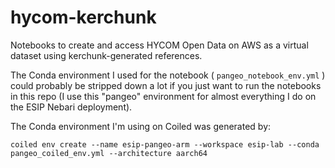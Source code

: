# hycom-kerchunk
Notebooks to create and access HYCOM Open Data on AWS as a virtual dataset using kerchunk-generated references.  

The Conda environment I used for the notebook ( `pangeo_notebook_env.yml` ) could probably be stripped down a lot if you just want to run the notebooks in this repo (I use this "pangeo" environment for almost everything I do on the ESIP Nebari deployment).  

The Conda environment I'm using on Coiled was generated by:
```
coiled env create --name esip-pangeo-arm --workspace esip-lab --conda pangeo_coiled_env.yml --architecture aarch64
```
